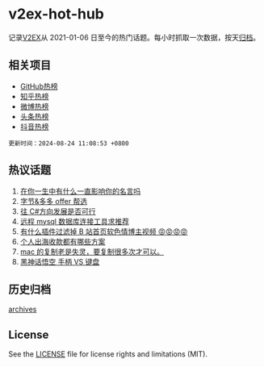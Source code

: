 # v2ex-hot-hub

 记录[V2EX](https://www.v2ex.com/)从 2021-01-06 日至今的热门话题。每小时抓取一次数据，按天[归档](archives)。
 
 ## 相关项目

- [GitHub热榜](https://github.com/lonnyzhang423/github-hot-hub)
- [知乎热榜](https://github.com/lonnyzhang423/zhihu-hot-hub)
- [微博热榜](https://github.com/lonnyzhang423/weibo-hot-hub)
- [头条热榜](https://github.com/lonnyzhang423/toutiao-hot-hub)
- [抖音热榜](https://github.com/lonnyzhang423/douyin-hot-hub)


 `更新时间：2024-08-24 11:08:53 +0800`

## 热议话题

1. [在你一生中有什么一直影响你的名言吗](https://www.v2ex.com/t/1067237)
1. [字节&多多 offer 帮选](https://www.v2ex.com/t/1067206)
1. [往 C#方向发展是否可行](https://www.v2ex.com/t/1067229)
1. [远程 mysql 数据库连接工具求推荐](https://www.v2ex.com/t/1067207)
1. [有什么插件过滤掉 B 站首页软色情博主视频 😡😡😡😡](https://www.v2ex.com/t/1067288)
1. [个人出海收款都有哪些方案](https://www.v2ex.com/t/1067219)
1. [mac 的复制老是失灵，要复制很多次才可以。](https://www.v2ex.com/t/1067284)
1. [黑神话悟空 手柄 VS 键盘](https://www.v2ex.com/t/1067245)

## 历史归档

[archives](archives)

## License

See the [LICENSE](LICENSE) file for license rights and limitations (MIT).
